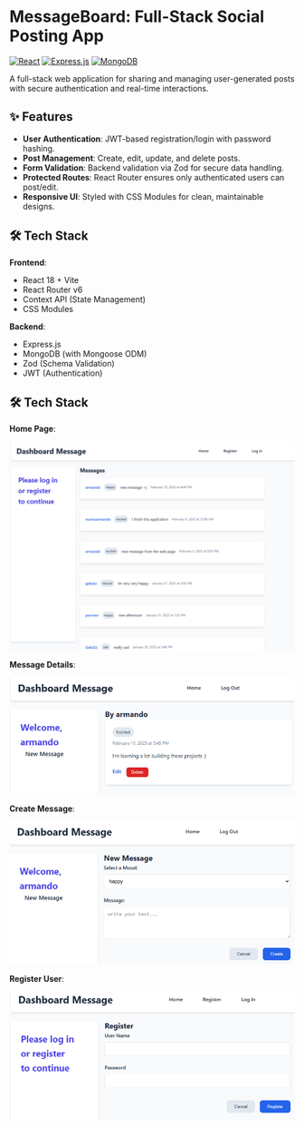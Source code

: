 # MessageBoard: Full-Stack Social Posting App

[![React](https://img.shields.io/badge/React-18.2.0-blue?style=flat&logo=react)](https://react.dev/)
[![Express.js](https://img.shields.io/badge/Express.js-4.18.2-lightgrey?style=flat&logo=express)](https://expressjs.com/)
[![MongoDB](https://img.shields.io/badge/MongoDB-7.0.0-green?style=flat&logo=mongodb)](https://www.mongodb.com/)

A full-stack web application for sharing and managing user-generated posts with secure authentication and real-time interactions.

## ✨ Features

- **User Authentication**: JWT-based registration/login with password hashing.
- **Post Management**: Create, edit, update, and delete posts.
- **Form Validation**: Backend validation via Zod for secure data handling.
- **Protected Routes**: React Router ensures only authenticated users can post/edit.
- **Responsive UI**: Styled with CSS Modules for clean, maintainable designs.

## 🛠️ Tech Stack

**Frontend**:

- React 18 + Vite
- React Router v6
- Context API (State Management)
- CSS Modules

**Backend**:

- Express.js
- MongoDB (with Mongoose ODM)
- Zod (Schema Validation)
- JWT (Authentication)

## 🛠️ Tech Stack

**Home Page**:

![Home Page](./frontend/.github/images/preview1.png)

**Message Details**:

![Message Details](./frontend/.github/images/preview2.png)

**Create Message**:

![Create Message](./frontend/.github/images/preview3.png)

**Register User**:

![Register User](./frontend/.github/images/preview4.png)
